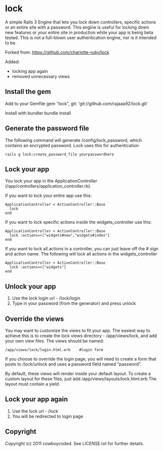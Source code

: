 lock
====

A simple Rails 3 Engine that lets you lock down controllers, specific actions or an entire site with a password.  This engine is useful for locking down new features
or your entire site in production while your app is being beta tested.  This is not a full-blown user authentication engine, nor is it intended to be.


Forked from: https://github.com/charlotte-ruby/lock

Added:
- locking app again
- removed unnecessary views


Install the gem
---------------

Add to your Gemfile
    gem "lock", git: 'git://github.com/rajaaa92/lock.git'

Install with bundler
    bundle install

Generate the password file
--------------------------

The following command will generate /config/lock_password, which contains an encrypted password.  Lock uses this for authentication

    rails g lock:create_password_file yourpasswordhere

Lock your app
-------------

You lock your app in the ApplicationController (/app/controllers/application_controller.rb).

If you want to lock your entire app use this:

    ApplicationController < ActionController::Base
      lock
    end

If you want to lock specific actions inside the widgets_controller use this:

    ApplicationController < ActionController::Base
      lock :actions=>["widgets#new","widgets#index"]
    end

If you want to lock all actions in a controller, you can just leave off the # sign and action name.  The following will lock all actions in the widgets_controller

    ApplicationController < ActionController::Base
      lock :actions=>["widgets"]
    end

Unlock your app
---------------

1. Use the lock login url - /lock/login
2. Type in your password (from the generator) and press unlock

Override the views
------------------

You may want to customize the views to fit your app.  The easiest way to achieve this is to create the lock views directory - /app/views/lock, and
add your own view files.  The views should be named:

    /app/views/lock/login.html.erb    #login form

If you choose to override the login page, you will need to create a form that posts to /lock/unlock and uses a password field
named "password".

By default, these views will render inside your default layout.  To create a custom layout for these files, just add /app/views/layouts/lock.html.erb
The layout must contain a yield.

Lock your app again
-------------------

1. Use the lock url - /lock
2. You will be redirected to login page


Copyright
---------

Copyright (c) 2011 cowboycoded. See LICENSE.txt for
further details.

